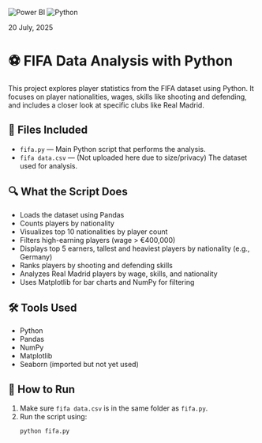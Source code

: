 ![Power BI](https://img.shields.io/badge/Tool-Power%20BI-yellow) ![Python](https://img.shields.io/badge/Language-Python-blue)

20 July, 2025
# ⚽ FIFA Data Analysis with Python

This project explores player statistics from the FIFA dataset using Python. It focuses on player nationalities, wages, skills like shooting and defending, and includes a closer look at specific clubs like Real Madrid.

## 📁 Files Included

- `fifa.py` — Main Python script that performs the analysis.
- `fifa data.csv` — (Not uploaded here due to size/privacy) The dataset used for analysis.

## 🔍 What the Script Does

- Loads the dataset using Pandas
- Counts players by nationality
- Visualizes top 10 nationalities by player count
- Filters high-earning players (wage > €400,000)
- Displays top 5 earners, tallest and heaviest players by nationality (e.g., Germany)
- Ranks players by shooting and defending skills
- Analyzes Real Madrid players by wage, skills, and nationality
- Uses Matplotlib for bar charts and NumPy for filtering

## 🛠️ Tools Used

- Python
- Pandas
- NumPy
- Matplotlib
- Seaborn (imported but not yet used)

## 📌 How to Run

1. Make sure `fifa data.csv` is in the same folder as `fifa.py`.
2. Run the script using:
   ```bash
   python fifa.py
